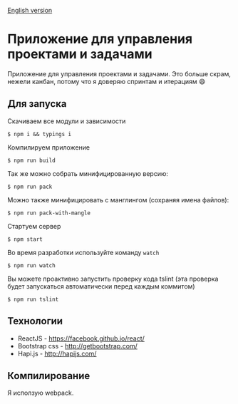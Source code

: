 [English version](https://github.com/artemdemo/pm-app/blob/master/readme.md)

# Приложение для управления проектами и задачами

Приложение для управления проектами и задачами. Это больше скрам, нежели канбан,
потому что я доверяю спринтам и итерациям :smile:

## Для запуска

Скачиваем все модули и зависимости

```
$ npm i && typings i
```

Компилируем приложение

```
$ npm run build
```

Так же можно собрать минифицированную версию:

```
$ npm run pack
```

Можно также минифицировать с манглингом (сохраняя имена файлов):

```
$ npm run pack-with-mangle
```

Стартуем сервер

```
$ npm start
```

Во время разработки используйте команду `watch`

```
$ npm run watch
```

Вы можете проактивно запустить проверку кода tslint (эта проверка будет запускаться автоматически перед каждым коммитом)

```
$ npm run tslint
```

## Технологии

* ReactJS - https://facebook.github.io/react/
* Bootstrap css - http://getbootstrap.com/
* Hapi.js - http://hapijs.com/

## Компилирование

Я исползую webpack.
